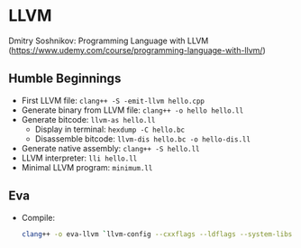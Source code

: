 # LLVM

Dmitry Soshnikov: Programming Language with LLVM (https://www.udemy.com/course/programming-language-with-llvm/)

## Humble Beginnings

-   First LLVM file: `clang++ -S -emit-llvm hello.cpp`
-   Generate binary from LLVM file: `clang++ -o hello hello.ll`
-   Generate bitcode: `llvm-as hello.ll`
    -   Display in terminal: `hexdump -C hello.bc`
    -   Disassemble bitcode: `llvm-dis hello.bc -o hello-dis.ll`
-   Generate native assembly: `clang++ -S hello.ll`
-   LLVM interpreter: `lli hello.ll`
-   Minimal LLVM program: `minimum.ll`

## Eva

-   Compile:
    ```bash
    clang++ -o eva-llvm `llvm-config --cxxflags --ldflags --system-libs --libs core` eva-llvm.cpp
    ```
